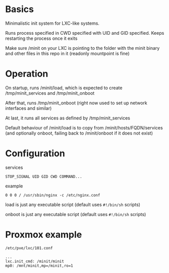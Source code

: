 # Basics

Minimalistic init system for LXC-like systems.

Runs process specified in CWD specified with UID and GID specified. Keeps restarting the process once it exits

Make sure /minit on your LXC is pointing to the folder with the minit binary and other files in this repo in it (readonly mountpoint is fine)

# Operation

On startup, runs /minit/load, which is expected to create /tmp/minit_services and /tmp/minit_onboot

After that, runs /tmp/minit_onboot (right now used to set up network interfaces and similar)

At last, it runs all services as defined by /tmp/minit_services

Default behaviour of /minit/load is to copy from /minit/hosts/FQDN/services (and optionally onboot, failing back to /minit/onboot if it does not exist)

# Configuration

services
```
STOP_SIGNAL UID GID CWD COMMAND...
```
example
```
0 0 0 / /usr/sbin/nginx -c /etc/nginx.conf
```

load is just any executable script (default uses `#!/bin/sh` scripts)

onboot is just any executable script (default uses `#!/bin/sh` scripts)

# Proxmox example

`/etc/pve/lxc/101.conf`

```
...
lxc.init_cmd: /minit/minit
mp0: /mnt/minit,mp=/minit,ro=1
```
